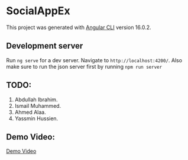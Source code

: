 # SocialAppEx

This project was generated with [Angular CLI](https://github.com/angular/angular-cli) version 16.0.2.

## Development server

Run `ng serve` for a dev server. Navigate to `http://localhost:4200/`. Also make sure to run the json server first by running `npm run server`

## TODO:
1.  Abdullah Ibrahim.
2. Ismail Muhammed.
3. Ahmed Alaa.
4. Yassmin Hussien.

## Demo Video:
[Demo Video](https://drive.google.com/file/d/1eXdu0sp3ZKiapTwsr4NAwTidPjjhTdTf/view?usp=sharing)